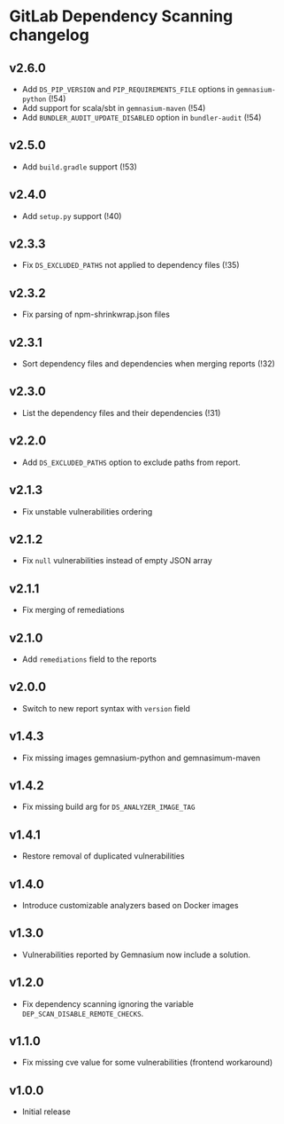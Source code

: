 # GitLab Dependency Scanning changelog

## v2.6.0
- Add `DS_PIP_VERSION` and `PIP_REQUIREMENTS_FILE` options in `gemnasium-python` (!54)
- Add support for scala/sbt in `gemnasium-maven` (!54)
- Add `BUNDLER_AUDIT_UPDATE_DISABLED` option in `bundler-audit` (!54)

## v2.5.0
- Add `build.gradle` support (!53)

## v2.4.0
- Add `setup.py` support (!40)

## v2.3.3
- Fix `DS_EXCLUDED_PATHS` not applied to dependency files (!35)

## v2.3.2
- Fix parsing of npm-shrinkwrap.json files

## v2.3.1
- Sort dependency files and dependencies when merging reports (!32)

## v2.3.0
- List the dependency files and their dependencies (!31)

## v2.2.0
- Add `DS_EXCLUDED_PATHS` option to exclude paths from report.

## v2.1.3
- Fix unstable vulnerabilities ordering

## v2.1.2
- Fix `null` vulnerabilities instead of empty JSON array

## v2.1.1
- Fix merging of remediations

## v2.1.0
- Add `remediations` field to the reports

## v2.0.0
- Switch to new report syntax with `version` field

## v1.4.3
- Fix missing images gemnasium-python and gemnasimum-maven

## v1.4.2
- Fix missing build arg for `DS_ANALYZER_IMAGE_TAG`

## v1.4.1
- Restore removal of duplicated vulnerabilities

## v1.4.0
- Introduce customizable analyzers based on Docker images

## v1.3.0
- Vulnerabilities reported by Gemnasium now include a solution.

## v1.2.0
- Fix dependency scanning ignoring the variable `DEP_SCAN_DISABLE_REMOTE_CHECKS`.

## v1.1.0
- Fix missing cve value for some vulnerabilities (frontend workaround)

## v1.0.0
- Initial release
